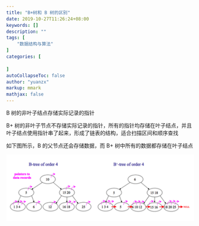 ```yaml
---
title: "B+树和 B 树的区别"
date: 2019-10-27T11:26:24+08:00
keywords: []
description: ""
tags: [
    "数据结构与算法"
]
categories: [

]
autoCollapseToc: false
author: "yuanzx"
markup: mmark
mathjax: false
---
```


B 树的非叶子结点存储实际记录的指针

B+ 树的非叶子节点不存储实际记录的指针，所有的指针均存储在叶子结点，并且叶子结点使用指针串了起来，形成了链表的结构，适合扫描区间和顺序查找

如下图所示，B 的父节点还会存储数据，而 B+ 树中所有的数据都存储在叶子结点

![B 树与 B+ 树](/hub/2019/october/12.png)